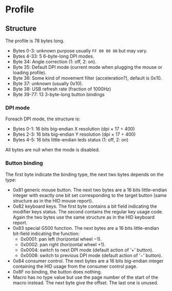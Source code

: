 Profile
=======

Structure
---------

The profile is 78 bytes long.
 - Bytes 0-3: unknown purpose usually `FF 00 00 80` but may vary.
 - Bytes 4-33: 5 6-byte-long DPI modes.
 - Byte 34: Angle correction (1: off, 2: on).
 - Byte 35: Default DPI mode (current mode when plugging the mouse or loading profile).
 - Byte 36: Some kind of movement filter (acceleration?), default is 0x10.
 - Byte 37: unknown (usually 0x10).
 - Byte 38: USB refresh rate (fraction of 1000Hz)
 - Byte 39-77: 13 3-byte-long button bindings

### DPI mode

Foreach DPI mode, the structure is:
 - Bytes 0-1: 16 bits big-endian X resolution (dpi × 17 ÷ 400)
 - Bytes 2-3: 16 bits big-endian Y resolution (dpi × 17 ÷ 400)
 - Bytes 4-5: 16 bits little-endian leds status (1: off, 2: on)

All bytes are null when the mode is disabled.

### Button binding

The first byte indicate the binding type, the next two bytes depends on the type:
 - 0x81 generic mouse button. The next two bytes are a 16 bits little-endian integer with exactly one bit set corresponding to the target button (same structure as in the HID mouse report).
 - 0x82 keyboard keys. The first byte contains a bit field indicating the modifier keys status. The second contains the regular key usage code. Again the two bytes use the same structure as in the HID keyboard report.
 - 0x83 special G500 function. The next bytes are a 16 bits little-endian bit-field indicating the function:
   * 0x0001: pan left (horizontal wheel −1).
   * 0x0002: pan right (horizontal wheel +1).
   * 0x0004: switch to next DPI mode (default action of ‘+’ button).
   * 0x0008: switch to previous DPI mode (default action of ‘−’ button).
 - 0x84 consumer control. The next bytes are a 16 bits big-endian integer containing the HID usage from the consumer control page.
 - 0x8F no binding, the button does nothing.
 - Macro has no type value but use the page number of the start of the macro instead. The next byte give the offset. The last one is unused.
